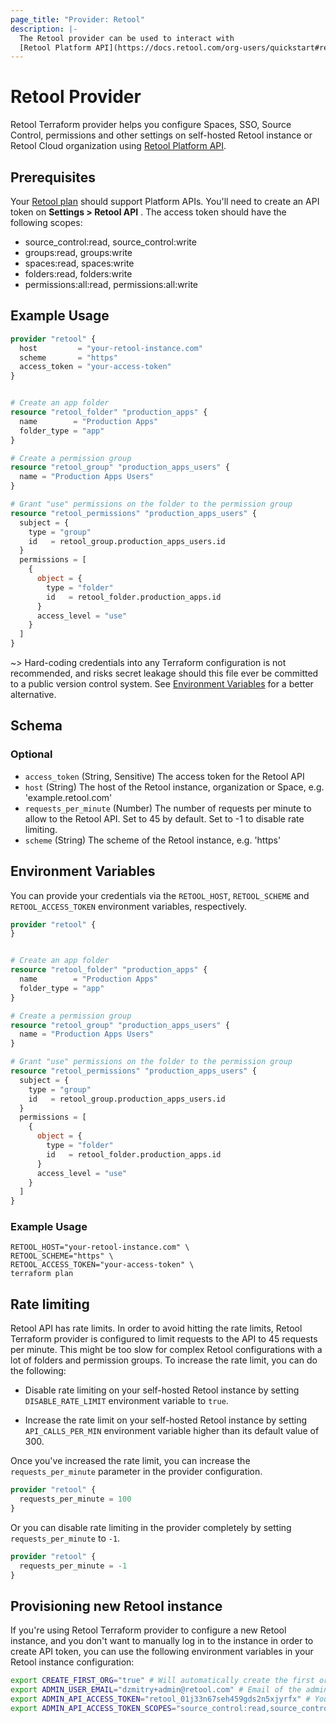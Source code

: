 ```yaml
---
page_title: "Provider: Retool"
description: |-
  The Retool provider can be used to interact with 
  [Retool Platform API](https://docs.retool.com/org-users/quickstart#retool-api) to configure your Retool instance and Spaces.
---
```


# Retool Provider

Retool Terraform provider helps you configure Spaces, SSO, Source Control, permissions and other settings on 
self-hosted Retool instance or Retool Cloud organization using [Retool Platform API](https://docs.retool.com/org-users/quickstart#retool-api).

## Prerequisites
Your [Retool plan](https://retool.com/pricing) should support Platform APIs. You'll need to create an API token on **Settings > Retool API** .
The access token should have the following scopes:
- source_control:read, source_control:write
- groups:read, groups:write
- spaces:read, spaces:write
- folders:read, folders:write
- permissions:all:read, permissions:all:write


## Example Usage

```terraform
provider "retool" {
  host         = "your-retool-instance.com"
  scheme       = "https"
  access_token = "your-access-token"
}


# Create an app folder
resource "retool_folder" "production_apps" {
  name        = "Production Apps"
  folder_type = "app"
}

# Create a permission group
resource "retool_group" "production_apps_users" {
  name = "Production Apps Users"
}

# Grant "use" permissions on the folder to the permission group
resource "retool_permissions" "production_apps_users" {
  subject = {
    type = "group"
    id   = retool_group.production_apps_users.id
  }
  permissions = [
    {
      object = {
        type = "folder"
        id   = retool_folder.production_apps.id
      }
      access_level = "use"
    }
  ]
}
```

~> Hard-coding credentials into any Terraform configuration is not recommended, and risks secret leakage should this
file ever be committed to a public version control system. See [Environment Variables](#environment-variables) for a
better alternative.

<!-- schema generated by tfplugindocs -->
## Schema

### Optional

- `access_token` (String, Sensitive) The access token for the Retool API
- `host` (String) The host of the Retool instance, organization or Space, e.g. 'example.retool.com'
- `requests_per_minute` (Number) The number of requests per minute to allow to the Retool API. Set to 45 by default. Set to -1 to disable rate limiting.
- `scheme` (String) The scheme of the Retool instance, e.g. 'https'

## Environment Variables

You can provide your credentials via the `RETOOL_HOST`, `RETOOL_SCHEME` and `RETOOL_ACCESS_TOKEN`
environment variables, respectively.

```terraform
provider "retool" {
}


# Create an app folder
resource "retool_folder" "production_apps" {
  name        = "Production Apps"
  folder_type = "app"
}

# Create a permission group
resource "retool_group" "production_apps_users" {
  name = "Production Apps Users"
}

# Grant "use" permissions on the folder to the permission group
resource "retool_permissions" "production_apps_users" {
  subject = {
    type = "group"
    id   = retool_group.production_apps_users.id
  }
  permissions = [
    {
      object = {
        type = "folder"
        id   = retool_folder.production_apps.id
      }
      access_level = "use"
    }
  ]
}
```

### Example Usage

```shell
RETOOL_HOST="your-retool-instance.com" \
RETOOL_SCHEME="https" \
RETOOL_ACCESS_TOKEN="your-access-token" \
terraform plan
```

## Rate limiting
Retool API has rate limits. In order to avoid hitting the rate limits, Retool Terraform provider is configured to limit requests to the API to 45 requests per minute.
This might be too slow for complex Retool configurations with a lot of folders and permission groups. To increase the rate limit, you can do the following:

- Disable rate limiting on your self-hosted Retool instance by setting `DISABLE_RATE_LIMIT` environment variable to `true`.

- Increase the rate limit on your self-hosted Retool instance by setting `API_CALLS_PER_MIN` environment variable higher than its default value of 300.

Once you've increased the rate limit, you can increase the `requests_per_minute` parameter in the provider configuration.

```terraform
provider "retool" {
  requests_per_minute = 100
}
```

Or you can disable rate limiting in the provider completely by setting `requests_per_minute` to `-1`.

```terraform
provider "retool" {
  requests_per_minute = -1
}
```

## Provisioning new Retool instance
If you're using Retool Terraform provider to configure a new Retool instance, and you don't want to manually log in to the instance in order to create API token, you can use the following environment variables
in your Retool instance configuration:
```sh
export CREATE_FIRST_ORG="true" # Will automatically create the first organization on the instance
export ADMIN_USER_EMAIL="dzmitry+admin@retool.com" # Email of the admin user
export ADMIN_API_ACCESS_TOKEN="retool_01j33n67seh459gds2n5xjyrfx" # You can use any random string here
export ADMIN_API_ACCESS_TOKEN_SCOPES="source_control:read,source_control:write,groups:read,groups:write,spaces:read,spaces:write,folders:read,folders:write,permissions:all:read,permissions:all:write,"
```
